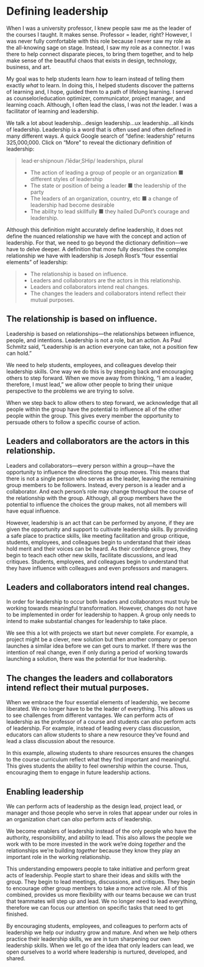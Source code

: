 

# Defining leadership

When I was a university professor, I knew people saw me as the leader of the courses I taught. It makes sense.
Professor = leader, right? However, I was never fully comfortable with this role because I never saw my role
as the all-knowing sage on stage. Instead, I saw my role as a connector. I was there to help connect disparate
pieces, to bring them together, and to help make sense of the beautiful chaos that exists in design,
technology, business, and art.

My goal was to help students learn *how* to learn instead of telling them exactly *what* to learn. In doing
this, I helped students discover the patterns of learning and, I hope, guided them to a path of lifelong
learning. I served as counselor/education optimizer, communicator, project manager, and learning coach.
Although, I often lead the class, I was not *the* leader. l was a facilitator of learning and leadership.

We talk a lot about leadership…design leadership…ux leadership…all kinds of leadership. Leadership is a
word that is often used and often defined in many different ways. A quick Google search of “define:
leadership” returns 325,000,000. Click on “More” to reveal the dictionary definition of
leadership:

> lead·er·shipnoun /ˈlēdərˌSHip/ leaderships, plural 
>  *  The action of leading a group of people or an organization
> ■ different styles of leadership
>  *  The state or position of being a leader
> ■ the leadership of the party
>  *  The leaders of an organization, country, etc
> ■ a change of leadership had become desirable
>  *  The ability to lead skillfully
> ■ they hailed DuPont’s courage and leadership. 

Although this definition might accurately define leadership, it does not define the nuanced relationship we
have with the concept and action of leadership. For that, we need to go beyond the dictionary definition—we
have to delve deeper. A definition that more fully describes the complex relationship we have with leadership
is Joseph Rost’s “four essential elements” of leadership:

> 
>  *  The relationship is based on influence. 
>  *  Leaders and collaborators are the actors in this relationship. 
>  *  Leaders and collaborators intend real changes. 
>  *  The changes the leaders and collaborators intend reflect their mutual purposes.
> 

## The relationship is based on influence.

Leadership is based on relationships—the relationships between influence, people, and intentions. Leadership
is not a role, but an action. As Paul Schmitz said, “Leadership is an action everyone can take, not a
position few can hold.”

We need to help students, employees, and colleagues develop their leadership skills. One way we do this is by
stepping back and encouraging others to step forward. When we move away from thinking, “I am a leader,
therefore, I must lead,” we allow other people to bring their unique perspective to the problems we are
trying to solve.

When we step back to allow others to step forward, we acknowledge that all people within the group have the
potential to influence all of the other people within the group. This gives every member the opportunity to
persuade others to follow a specific course of action.

## Leaders and collaborators are the actors in this relationship.

Leaders and collaborators—every person within a group—have the opportunity to influence the directions the
group moves. This means that there is not a single person who serves as the leader, leaving the remaining
group members to be followers. Instead, every person is a leader and a collaborator. And each person’s role
may change throughout the course of the relationship with the group. Although, all group members have the
potential to influence the choices the group makes, not all members will have equal influence.

However, leadership is an act that can be performed by anyone, if they are given the opportunity and support
to cultivate leadership skills. By providing a safe place to practice skills, like meeting facilitation and
group critique, students, employees, and colleagues begin to understand that their ideas hold merit and their
voices can be heard. As their confidence grows, they begin to teach each other new skills, facilitate
discussions, and lead critiques. Students, employees, and colleagues begin to understand that they have
influence with colleagues and even professors and managers.

## Leaders and collaborators intend real changes.

In order for leadership to occur both leaders and collaborators must truly be working towards meaningful
transformation. However, changes do not have to be implemented in order for leadership to happen. A group only
needs to intend to make substantial changes for leadership to take place. 

We see this a lot with projects we start but never complete. For example, a project might be a clever, new
solution but then another company or person launches a similar idea before we can get ours to market. If there
was the intention of real change, even if only during a period of working towards launching a solution, there
was the potential for true leadership.

## The changes the leaders and collaborators intend reflect their mutual purposes. 

When we embrace the four essential elements of leadership, we become liberated. We no longer have to be the
leader of everything. This allows us to see challenges from different vantages. We can perform acts of
leadership as the professor of a course and students can *also* perform acts of leadership. For example,
instead of leading every class discussion, educators can allow students to share a new resource they’ve
found and lead a class discussion about the resource. 

In this example, allowing students to share resources ensures the changes to the course curriculum reflect
what they find important and meaningful. This gives students the ability to feel ownership within the course.
Thus, encouraging them to engage in future leadership actions.

## Enabling leadership

We can perform acts of leadership as the design lead, project lead, or manager and those people who serve in
roles that appear under our roles in an organization chart can *also* perform acts of leadership. 

We become enablers of leadership instead of the only people who have the authority, responsibility, and
ability to lead. This also allows the people we work with to be more invested in the work we’re doing
*together* and the relationships we’re building *together* because they know they play an important role in
the working relationship. 

This understanding empowers people to take initiative and perform great acts of leadership. People start to
share their ideas and skills with the group. They begin to lead meetings, discussions, and critiques. They
begin to encourage other group members to take a more active role. All of this combined, provides us more
flexibility with our teams because we can trust that teammates will step up and lead. We no longer need to
lead everything, therefore we can focus our attention on specific tasks that need to get finished.

By encouraging students, employees, and colleagues to perform acts of leadership we help our industry grow and
mature. And when we help others practice their leadership skills, we are in turn sharpening our own leadership
skills. When we let go of the idea that only leaders can lead, we open ourselves to a world where leadership
is nurtured, developed, and shared.